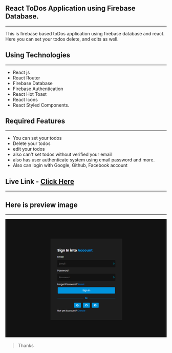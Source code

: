 ## React ToDos Application using Firebase Database.

---

This is firebase based toDos application using firebase database and react. Here you can set your todos delete, and edits as well.

## Using Technologies

---

- React js
- React Router
- Firebase Database
- Firebase Authentication
- React Hot Toast
- React Icons
- React Styled Components.

## Required Features

---

- You can set your todos
- Delete your todos
- edit your todos
- also can't set todos without verified your email
- also has user authenticate system using email password and more.
- Also can login with Google, Github, Facebook account

## Live Link - [Click Here](https://react-todos-app-abf31.web.app/login)

---

## Here is preview image

---

![imageScreenshot](./preview.png)

> Thanks 

